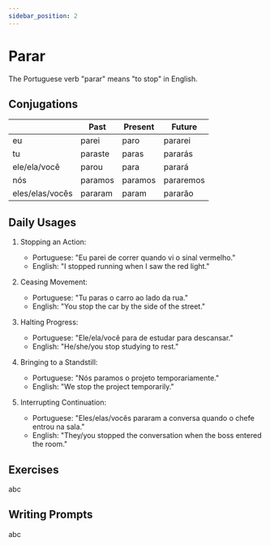 ```yaml
---
sidebar_position: 2
---
```


# Parar

The Portuguese verb "parar" means "to stop" in English.

## Conjugations

|                 | Past    | Present | Future    |
| --------------- | ------- | ------- | --------- |
| eu              | parei   | paro    | pararei   |
| tu              | paraste | paras   | pararás   |
| ele/ela/você    | parou   | para    | parará    |
| nós             | paramos | paramos | pararemos |
| eles/elas/vocês | pararam | param   | pararão   |

## Daily Usages

1. Stopping an Action:

   - Portuguese: "Eu parei de correr quando vi o sinal vermelho."
   - English: "I stopped running when I saw the red light."

2. Ceasing Movement:

   - Portuguese: "Tu paras o carro ao lado da rua."
   - English: "You stop the car by the side of the street."

3. Halting Progress:

   - Portuguese: "Ele/ela/você para de estudar para descansar."
   - English: "He/she/you stop studying to rest."

4. Bringing to a Standstill:

   - Portuguese: "Nós paramos o projeto temporariamente."
   - English: "We stop the project temporarily."

5. Interrupting Continuation:

   - Portuguese: "Eles/elas/vocês pararam a conversa quando o chefe entrou na sala."
   - English: "They/you stopped the conversation when the boss entered the room."

## Exercises

abc

## Writing Prompts

abc
